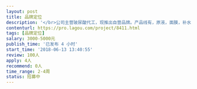 ```yaml
---                
layout: post       
title: 品牌定位           
description: '</br>公司主营玻尿酸代工，现推出自营品牌。产品线有，原液，面膜，补水喷雾，精华乳等。需要做品牌定位。参考：芭乐雅、homefaiclpro</br>'     
contenturl: https://pro.lagou.com/project/8411.html      
tags: [品牌定位]            
salary: 3000-5000元          
publish_time: '已发布 4 小时'         
start_time: '2018-06-13 13:40:55'           
review: 100人                   
apply: 4人                   
recommend: 0人                   
time_range: 2-4周              
status: 招募中                  
---                 
```

